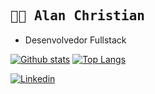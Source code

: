 <h2>
  <samp>👨‍💻 Alan Christian</samp>
</h2>

- Desenvolvedor Fullstack

[![Github stats](https://github-readme-stats.vercel.app/api?username=nerd00f&include_all_commits=true&hide_border=true&hide_title=true&show_icons=true&locale=pt-br)](https://github.com/anuraghazra/github-readme-stats)
[![Top Langs](https://github-readme-stats.vercel.app/api/top-langs/?username=nerd00f&layout=compact&hide_border=true&locale=pt-br)](https://profile.codersrank.io/user/nerd00f)

[![Linkedin](https://img.shields.io/badge/LinkedIn-0077B5?style=for-the-badge&logo=linkedin&logoColor=white)](https://www.linkedin.com/in/alanchristian0)
